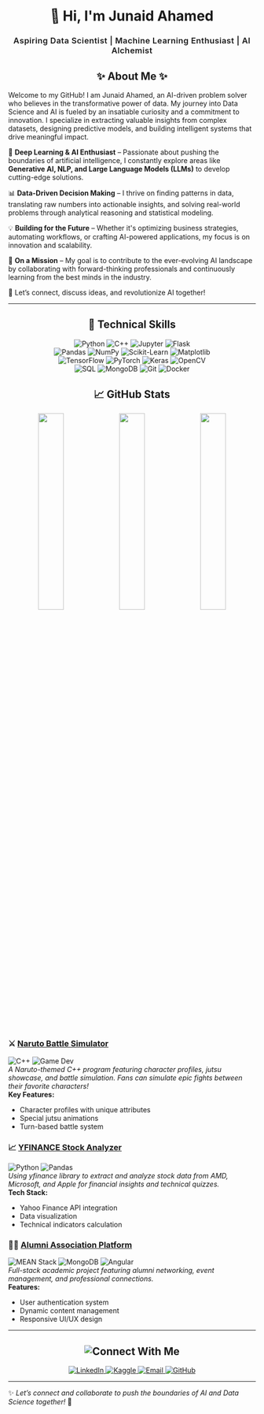 <h1 align="center">
  <span style="display: inline-block; transform: rotate(-5deg)">🚀</span> Hi, I'm Junaid Ahamed
</h1>

<h3 align="center" style="font-weight: 600; letter-spacing: 0.5px;">
  Aspiring Data Scientist | Machine Learning Enthusiast | AI Alchemist
</h3>
<h2 align="center">✨ About Me ✨</h2>

Welcome to my GitHub! I am Junaid Ahamed, an AI-driven problem solver who believes in the transformative power of data. My journey into Data Science and AI is fueled by an insatiable curiosity and a commitment to innovation. I specialize in extracting valuable insights from complex datasets, designing predictive models, and building intelligent systems that drive meaningful impact.

🔬 **Deep Learning & AI Enthusiast** – Passionate about pushing the boundaries of artificial intelligence, I constantly explore areas like **Generative AI, NLP, and Large Language Models (LLMs)** to develop cutting-edge solutions.

📊 **Data-Driven Decision Making** – I thrive on finding patterns in data, translating raw numbers into actionable insights, and solving real-world problems through analytical reasoning and statistical modeling.

💡 **Building for the Future** – Whether it's optimizing business strategies, automating workflows, or crafting AI-powered applications, my focus is on innovation and scalability.

🚀 **On a Mission** – My goal is to contribute to the ever-evolving AI landscape by collaborating with forward-thinking professionals and continuously learning from the best minds in the industry.

🤝 Let’s connect, discuss ideas, and revolutionize AI together!

---

<h2 align="center">🚀 Technical Skills</h2>

<p align="center">
  <!-- Core Technologies from your profile -->
  <img src="https://img.shields.io/badge/Python-3776AB?style=for-the-badge&logo=python&logoColor=white" alt="Python" />
  <img src="https://img.shields.io/badge/C++-00599C?style=for-the-badge&logo=c%2B%2B&logoColor=white" alt="C++" />
  <img src="https://img.shields.io/badge/Jupyter-F37626?style=for-the-badge&logo=jupyter&logoColor=white" alt="Jupyter" />
  <img src="https://img.shields.io/badge/Flask-000000?style=for-the-badge&logo=flask&logoColor=white" alt="Flask" />
  
  <br>
  
  <!-- Data Science Stack -->
  <img src="https://img.shields.io/badge/Pandas-150458?style=for-the-badge&logo=pandas&logoColor=white" alt="Pandas" />
  <img src="https://img.shields.io/badge/NumPy-013243?style=for-the-badge&logo=numpy&logoColor=white" alt="NumPy" />
  <img src="https://img.shields.io/badge/Scikit_Learn-F7931E?style=for-the-badge&logo=scikit-learn&logoColor=white" alt="Scikit-Learn" />
  <img src="https://img.shields.io/badge/Matplotlib-11557C?style=for-the-badge&logo=python&logoColor=white" alt="Matplotlib" />
  
  <br>
  
  <!-- Machine Learning -->
  <img src="https://img.shields.io/badge/TensorFlow-FF6F00?style=for-the-badge&logo=tensorflow&logoColor=white" alt="TensorFlow" />
  <img src="https://img.shields.io/badge/PyTorch-EE4C2C?style=for-the-badge&logo=pytorch&logoColor=white" alt="PyTorch" />
  <img src="https://img.shields.io/badge/Keras-D00000?style=for-the-badge&logo=keras&logoColor=white" alt="Keras" />
  <img src="https://img.shields.io/badge/OpenCV-5C3EE8?style=for-the-badge&logo=opencv&logoColor=white" alt="OpenCV" />
  
  <br>
  
  <!-- Databases & Tools -->
  <img src="https://img.shields.io/badge/SQL-4479A1?style=for-the-badge&logo=postgresql&logoColor=white" alt="SQL" />
  <img src="https://img.shields.io/badge/MongoDB-47A248?style=for-the-badge&logo=mongodb&logoColor=white" alt="MongoDB" />
  <img src="https://img.shields.io/badge/Git-F05032?style=for-the-badge&logo=git&logoColor=white" alt="Git" />
  <img src="https://img.shields.io/badge/Docker-2496ED?style=for-the-badge&logo=docker&logoColor=white" alt="Docker" />
</p>

<h2 align="center">📈 GitHub Stats</h2>
<p align="center">
   <img src="https://github-readme-stats.vercel.app/api?username=junaidsj&show_icons=true&theme=radical" width="32%" />
   <img src="https://streak-stats.demolab.com/?user=junaidsj&theme=radical" width="32%" />
   <img src="https://github-readme-stats.vercel.app/api/top-langs/?username=junaidsj&layout=compact&theme=radical" width="32%" />
</p>


### ⚔️ [Naruto Battle Simulator](https://github.com/junaidsj/naruto)  
![C++](https://img.shields.io/badge/-C++-00599C?logo=c%2B%2B&logoColor=white) ![Game Dev](https://img.shields.io/badge/-Game_Development-7289DA)  
*A Naruto-themed C++ program featuring character profiles, jutsu showcase, and battle simulation. Fans can simulate epic fights between their favorite characters!*  
**Key Features:**  
- Character profiles with unique attributes  
- Special jutsu animations  
- Turn-based battle system  

### 📈 [YFINANCE Stock Analyzer](https://github.com/junaidsj/YFINANCE)  
![Python](https://img.shields.io/badge/-Python-3776AB?logo=python&logoColor=white) ![Pandas](https://img.shields.io/badge/-Pandas-150458)  
*Using yfinance library to extract and analyze stock data from AMD, Microsoft, and Apple for financial insights and technical quizzes.*  
**Tech Stack:**  
- Yahoo Finance API integration  
- Data visualization  
- Technical indicators calculation  

### 👨‍🎓 [Alumni Association Platform](https://github.com/junaidsj/AlumniAssociation)  
![MEAN Stack](https://img.shields.io/badge/-MEAN_Stack-47A248) ![MongoDB](https://img.shields.io/badge/-MongoDB-13AA52) ![Angular](https://img.shields.io/badge/-Angular-DD0031)  
*Full-stack academic project featuring alumni networking, event management, and professional connections.*  
**Features:**  
- User authentication system  
- Dynamic content management  
- Responsive UI/UX design  

---

<h2 align="center">
  <img src="https://readme-typing-svg.herokuapp.com?font=Fira+Code&size=26&duration=3000&pause=1000&color=white&center=true&vCenter=true&width=300&lines=%F0%9F%8C%8D+Connect+With+Me" alt="Connect With Me" />
</h2>

<p align="center">
  <a href="https://www.linkedin.com/in/junaid-ahamed-664450283" target="_blank" rel="noopener noreferrer">
    <img src="https://img.shields.io/badge/-LinkedIn-0A66C2?style=for-the-badge&logo=linkedin&logoColor=white&labelColor=101010" alt="LinkedIn" onmouseover="this.style.opacity=0.8" onmouseout="this.style.opacity=1" />
  </a>
  <a href="https://www.kaggle.com/junaid2163" target="_blank" rel="noopener noreferrer">
    <img src="https://img.shields.io/badge/-Kaggle-20BEFF?style=for-the-badge&logo=kaggle&logoColor=white&labelColor=101010" alt="Kaggle" onmouseover="this.style.opacity=0.8" onmouseout="this.style.opacity=1" />
  </a>
  <a href="mailto:junaidahamed2163@gmail.com" target="_blank" rel="noopener noreferrer">
    <img src="https://img.shields.io/badge/-Email-D14836?style=for-the-badge&logo=gmail&logoColor=white&labelColor=101010" alt="Email" onmouseover="this.style.opacity=0.8" onmouseout="this.style.opacity=1" />
  </a>
  <a href="https://github.com/junaidsj" target="_blank" rel="noopener noreferrer">
    <img src="https://img.shields.io/badge/-GitHub-181717?style=for-the-badge&logo=github&logoColor=white&labelColor=101010" alt="GitHub" onmouseover="this.style.opacity=0.8" onmouseout="this.style.opacity=1" />
  </a>
</p>

---

✨ *Let’s connect and collaborate to push the boundaries of AI and Data Science together!* 🚀
 
